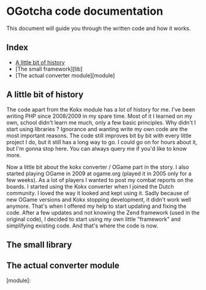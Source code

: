 # OGotcha code documentation

This document will guide you through the written code and how it works.

## Index
- [A little bit of history][history]
- [The small framework][lib]
- [The actual converter module][module]

## A little bit of history

The code apart from the Kokx module has a lot of history for me.
I've been writing PHP since 2008/2009 in my spare time. 
Most of it I learned on my own, school didn't learn me much, only a few basic principles.
Why didn't I start using libraries ?
Ignorance and wanting write my own code are the most important reasons.
The code still improves bit by bit with every little project I do, but it still has a long way to go.
I could go on for hours about it, but I'm gonna stop here.
You can always query me if you'd like to know more.

Now a little bit about the kokx converter / OGame part in the story.
I also started playing OGame in 2009 at ogame.org (played it in 2005 only for a few weeks).
As a lot of players I wanted to post my combat reports on the boards.
I started using the Kokx converter when I joined the Dutch community.
I loved the way it looked and kept using it.
Sadly because of new OGame versions and Kokx stopping development, it didn't work well anymore.
That's when I offered my help to start updating and fixing the code.
After a few updates and not knowing the Zend framework (used in the original code), I decided to start using my own little "framework" and simplifying existing code.
And that's where the code is now.

## The small library

## The actual converter module

[history]: 
[lib]:
[module]:
